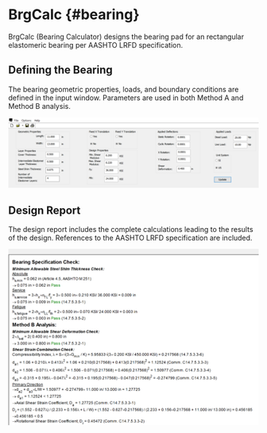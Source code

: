 BrgCalc {#bearing}
=====================
BrgCalc (Bearing Calculator) designs the bearing pad for an rectangular elastomeric bearing per AASHTO LRFD specification.

## Defining the Bearing
The bearing geometric properties, loads, and boundary conditions are defined in the input window. Parameters are used in both Method A and Method B analysis.

![](input.png)

## Design Report
The design report includes the complete calculations leading to the results of the design. References to the AASHTO LRFD specification are included.

![](output.png)



